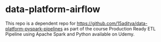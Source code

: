 # data-platform-airflow
This repo is a dependent repo for https://github.com/15aditya/data-platform-pyspark-pipelines as part of the course Production Ready ETL Pipeline using Apache Spark and Python available on Udemy.
